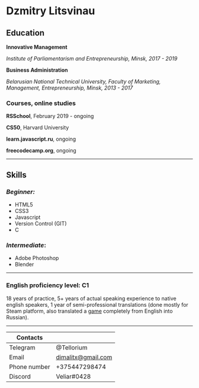 # **Dzmitry Litsvinau**

## **Education**

**Innovative Management**

_Institute of Parliamentarism and Entrepreneurship, Minsk, 2017 - 2019_

**Business Administration**

_Belarusian National Technical University, Faculty of Marketing, Management, Entrepreneurship, Minsk, 2013 - 2017_

### **Courses, online studies**

**RSSchool**, February 2019 - ongoing

**CS50**, Harvard University

**learn.javascript.ru**, ongoing

**freecodecamp.org**, ongoing

---

## **Skills**
### _Beginner:_
* HTML5  
* CSS3  
* Javascript  
* Version Control (GIT)  
* C  

### _Intermediate_: 
* Adobe Photoshop  
* Blender  

---
### **English proficiency level:** C1

18 years of practice, 5+ years of actual speaking experience to native english speakers, 1 year of semi-professional translations (done mostly for Steam platform, also translated a [game](https://store.steampowered.com/app/225280/Full_Mojo_Rampage/) completely from English into Russian).

---

| Contacts |         |
| -------- | ------- |
| Telegram | @Tellorium |
|  Email   | dimalitx@gmail.com |
| Phone number | +375447298474 |
| Discord | Veliar#0428 |

